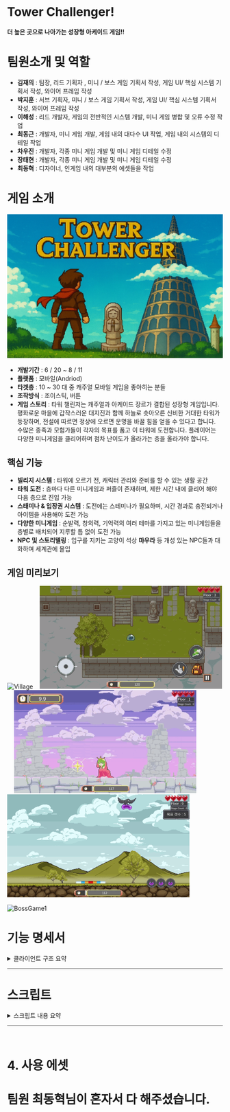 # Tower Challenger!
**더 높은 곳으로 나아가는 성장형 아케이드 게임!!**

# 팀원소개 및 역할
- **김재의** : 팀장, 리드 기획자 , 미니 / 보스 게임 기획서 작성, 게임 UI/ 핵심 시스템 기획서 작성, 와이어 프레임 작성
- **박지훈** : 서브 기획자, 미니 / 보스 게임 기획서 작성, 게임 UI/ 핵심 시스템 기획서 작성, 와이어 프레임 작성
- **이해성** : 리드 개발자, 게임의 전반적인 시스템 개발, 미니 게임 병합 및 오류 수정 작업
- **최동근** : 개발자, 미니 게임 개발, 게임 내의 대다수 UI 작업, 게임 내의 시스템의 디테일 작업
- **차우진** : 개발자, 각종 미니 게임 개발 및 미니 게임 디테일 수정
- **장태현** : 개발자, 각종 미니 게임 개발 및 미니 게임 디테일 수정
- **최동혁** : 디자이너, 인게임 내의 대부분의 에셋들을 작업


# 게임 소개
![게임 시작 화면](https://github.com/donggeunchoi/Tower-Challenger/blob/main/Assets/02%20Images/StartBackGround/ChatGPT_Image_2025_6_27_09_20_12.png)
- **개발기간** : 6 / 20 ~ 8 / 11
- **플랫폼** : 모바일(Andriod)
- **타겟층** : 10 ~ 30 대 중 캐주얼 모바일 게임을 좋아히는 분들
- **조작방식** : 조이스틱, 버튼
- **게임 스토리** :
타워 챌린저는 캐주얼과 아케이드 장르가 결합된 성장형 게임입니다.
평화로운 마을에 갑작스러운 대지진과 함께 하늘로 솟아오른 신비한 거대한 타워가 등장하며, 전설에 따르면 정상에 오르면 운명을 바꿀 힘을 얻을 수 있다고 합니다.
수많은 종족과 모험가들이 각자의 목표를 품고 이 타워에 도전합니다.
플레이어는 다양한 미니게임을 클리어하며 점차 난이도가 올라가는 층을 올라가야 합니다.
## 핵심 기능
- **빌리지 시스템** : 타워에 오르기 전, 캐릭터 관리와 준비를 할 수 있는 생활 공간
- **타워 도전** : 층마다 다른 미니게임과 퍼즐이 존재하며, 제한 시간 내에 클리어 해야 다음 층으로 진입 가능
- **스태미나 & 입장권 시스템** : 도전에는 스테미나가 필요하며, 시간 경과로 충전되거나 아이템을 사용해야 도전 가능
- **다양한 미니게임** : 순발력, 창의력, 기억력의 여러 테마를 가지고 있는 미니게임들을 층별로 배치되어 지루할 틈 없이 도전 가능
- **NPC 및 스토리텔링** : 입구를 지키는 고양이 석상 **먀우라** 등 개성 있는 NPC들과 대화하며 세계관에 몰입


## 게임 미리보기
![Village](https://github.com/donggeunchoi/Tower-Challenger/blob/main/Assets/06%20ReadMeImage/IMAGIF/%EB%B9%8C%EB%A6%AC%EC%A7%80.gif)&nbsp;&nbsp;&nbsp;
![Tower Map](https://github.com/donggeunchoi/Tower-Challenger/blob/main/Assets/06%20ReadMeImage/IMAGIF/%ED%94%8C%EB%A0%88%EC%9D%B4%EC%96%B4%20%EC%9D%B4%EB%8F%99.gif)&nbsp;&nbsp;&nbsp;
![MiniGame1](https://github.com/donggeunchoi/Tower-Challenger/blob/main/Assets/06%20ReadMeImage/IMAGIF/%EA%B3%B5%EC%A3%BC%EC%A7%80%ED%82%A4%EA%B8%B0.gif)
![MiniGame2](https://github.com/donggeunchoi/Tower-Challenger/blob/main/Assets/06%20ReadMeImage/IMAGIF/%EC%8A%AC%EB%9D%BC%EC%9E%84%20%ED%83%80%EC%9B%8C.gif)<br>


![BossGame1](https://github.com/donggeunchoi/Tower-Challenger/blob/main/Assets/06%20ReadMeImage/IMAGIF/%EC%A3%BC%EC%A0%95%EB%B1%85%EC%9D%B4%20%EC%95%84%EC%A0%80%EC%94%A8%20%EA%B2%8C%EC%9E%84.gif)<br>

# 기능 명세서

<details>
<summary>클라이언트 구조 요약</summary>

## 클라이언트 구조
<img width="1000" src="https://github.com/donggeunchoi/Tower-Challenger/blob/main/Assets/06%20ReadMeImage/Process.webp">

## JSON
![Untitled](https://github.com/donggeunchoi/Tower-Challenger/blob/main/Assets/06%20ReadMeImage/JsonData.webp)

## 상호작용
<img width="1000" src="https://github.com/donggeunchoi/Tower-Challenger/blob/main/Assets/06%20ReadMeImage/Interaction.webp">

## 플레이어
![Untitled (1)](https://github.com/donggeunchoi/Tower-Challenger/blob/main/Assets/06%20ReadMeImage/Player.webp)

## 스테이지
![Untitled (2)](https://github.com/donggeunchoi/Tower-Challenger/blob/main/Assets/06%20ReadMeImage/Stage.webp)

## 빌리지
![Untitled (2)](https://github.com/donggeunchoi/Tower-Challenger/blob/main/Assets/06%20ReadMeImage/Village.webp)
</details>


---


# 스크립트

<details>
<summary>스크립트 내용 요약</summary>


## **매니저**

| 스크립트 | 내용 | 당담자 |
| -- | -- | -- |
| [GameManager](https://github.com/donggeunchoi/Tower-Challenger/blob/main/Assets/03%20Scripts/GameManager.cs) | 타 매니저 및 정보 관리 | 이해성 |
| [UIManager](https://github.com/donggeunchoi/Tower-Challenger/blob/main/Assets/03%20Scripts/UIManager.cs) | UI 인스턴스 | 이해성 |
| [PlayerManager](https://github.com/donggeunchoi/Tower-Challenger/blob/main/Assets/03%20Scripts/PlayerManager.cs) | 플레이어 위치 저장 및 참초 할당 | 이해성, 차우진 |
| [SoundManager](https://github.com/donggeunchoi/Tower-Challenger/blob/main/Assets/03%20Scripts/Sound/SoundManager.cs) | 배경 음악 및 효과음 | 이해성, 장태현 |
| [TowerManager](https://github.com/donggeunchoi/Tower-Challenger/blob/main/Assets/03%20Scripts/TowerManager.cs) | 인게임 내 씬전환 관리 | 이해성 |
| [StageManager](https://github.com/donggeunchoi/Tower-Challenger/blob/main/Assets/03%20Scripts/Stage/StageManager.cs)| 게임 상태 관리 및 스테이지 정보 관리 | 이해성 |
| [MiniGameManager](https://github.com/donggeunchoi/Tower-Challenger/blob/main/Assets/03%20Scripts/Stage/MiniGameManager.cs) | 미니게임 데이터 관리 | 이해성 |
| [Stamina](https://github.com/donggeunchoi/Tower-Challenger/blob/main/Assets/03%20Scripts/Player/Stamina.cs) | 스테미나 관리 | 이해성 |
| [Account](https://github.com/donggeunchoi/Tower-Challenger/blob/main/Assets/03%20Scripts/Player/Account.cs) | 재화 관리 | 이해성 |
| [Character](https://github.com/donggeunchoi/Tower-Challenger/blob/main/Assets/03%20Scripts/Player/Character.cs) | 캐릭터 데이터 관리 | 이해성 |
| [PoolManager](https://github.com/donggeunchoi/Tower-Challenger/blob/main/Assets/03%20Scripts/PoolManager.cs) | 오브젝트 풀링 시스템을 관리하는 핵심 매니저 | 장태현 |

---
<br>

## **빌리지**
<img src="https://github.com/donggeunchoi/Tower-Challenger/blob/main/Assets/06%20ReadMeImage/IMAGIF/%EB%B9%8C%EB%A6%AC%EC%A7%80.gif" width="400" height="400">
<details>
<summary>열기</summary>
  
| 스크립트 이름 | 내용 | 당담자 |
| --- | --- | --- |
| [Guild](https://github.com/donggeunchoi/Tower-Challenger/blob/main/Assets/03%20Scripts/Village/Guild.cs) | 길드 관리 | 최동근
| [Inventory](https://github.com/donggeunchoi/Tower-Challenger/blob/main/Assets/03%20Scripts/Village/Inventory.cs) | 인벤토리 관리 | 최동근
| [InventorySlot](https://github.com/donggeunchoi/Tower-Challenger/blob/main/Assets/03%20Scripts/Village/InventorySlot.cs) | 인벤토리 슬롯관리 | 최동근
| [VillageManager](https://github.com/donggeunchoi/Tower-Challenger/blob/main/Assets/03%20Scripts/Village/VillageManager.cs) | 빌리지 전반적인 관리 | 최동근
| [Store](https://github.com/donggeunchoi/Tower-Challenger/blob/main/Assets/03%20Scripts/Village/Store.cs) | 상점 관리 | 최동근
| [PauseManager](https://github.com/donggeunchoi/Tower-Challenger/blob/main/Assets/03%20Scripts/Village/PauseManager.cs) | 설정 관리 | 최동근
| [MailBox](https://github.com/donggeunchoi/Tower-Challenger/blob/main/Assets/03%20Scripts/Village/MailBox.cs) | 우편함 관리 | 최동근
| [itemManager](https://github.com/donggeunchoi/Tower-Challenger/blob/main/Assets/03%20Scripts/Village/ItemManager.cs) | 아이템데이터 관리 | 최동근
| [NPCBase](https://github.com/donggeunchoi/Tower-Challenger/blob/main/Assets/03%20Scripts/Village/NPC/NPCBase.cs) | NPC 기본 관리 | 최동근

</details>


## **타워**

<details>
<summary>열기</summary>

| 스크립트 | 내용 | 당담자 |
| -- | -- | -- |
[Arrow](https://github.com/donggeunchoi/Tower-Challenger/blob/main/Assets/03%20Scripts/Stage/Arrow.cs) | 상자 기믹 (투사체) | 이해성 |
[RewardManager](https://github.com/donggeunchoi/Tower-Challenger/blob/main/Assets/03%20Scripts/RewardTableData/RewardManager.cs) | 보상 관리 | 최동근
[RewardTavleData](https://github.com/donggeunchoi/Tower-Challenger/blob/main/Assets/03%20Scripts/RewardTableData/RewardTableData.cs) | 보상 CSV 파일 관련 변수 선언 | 최동근
| [StageLP](https://github.com/donggeunchoi/Tower-Challenger/blob/main/Assets/03%20Scripts/Stage/StageLP.cs) | 라이프포인트 관리 | 이해성 |
| [StageTimer](https://github.com/donggeunchoi/Tower-Challenger/blob/main/Assets/03%20Scripts/Stage/StageTimer.cs) | 타이머 관리 | 이해성 |
| [Trap](https://github.com/donggeunchoi/Tower-Challenger/blob/main/Assets/03%20Scripts/Stage/Trap.cs) | 트랩 | 이해성 |
| [Map](https://github.com/donggeunchoi/Tower-Challenger/blob/main/Assets/03%20Scripts/Stage/Map.cs) | 맵 상태 관리 | 이해성, 차우진 |
| [MapObstacle](https://github.com/donggeunchoi/Tower-Challenger/blob/main/Assets/03%20Scripts/Stage/MapObstacle.cs) | 맵 장애물 관리 | 이해성 |
| [DiffcultyObstacles](https://github.com/donggeunchoi/Tower-Challenger/blob/main/Assets/03%20Scripts/Stage/DiffcultyObstacles.cs) | 난이도 별 장애물 관리 | 이해성 |


---

### 튜토리얼

<details>
<summary>열기</summary>

| 스크립트 이름 | 내용 | 당담자 |
| --- | --- | --- |
| [BoxTutorial](https://github.com/donggeunchoi/Tower-Challenger/blob/main/Assets/03%20Scripts/Tutorial/BoxTutorial.cs) | 상자 튜토리얼 관리 | 최동근
| [DashTutorial](https://github.com/donggeunchoi/Tower-Challenger/blob/main/Assets/03%20Scripts/Tutorial/DashTutorial.cs) | 대쉬 튜토리얼 관리 | 최동근
| [HintUI](https://github.com/donggeunchoi/Tower-Challenger/blob/main/Assets/03%20Scripts/Tutorial/HintUI.cs) | 설명 UI 표출관리 | 최동근
| [InventortTutorial](https://github.com/donggeunchoi/Tower-Challenger/blob/main/Assets/03%20Scripts/Tutorial/InventoryTutorial.cs) | 인벤토리 튜토리얼 관리 | 최동근
| [MoveTutorial](https://github.com/donggeunchoi/Tower-Challenger/blob/main/Assets/03%20Scripts/Tutorial/MoveTutorial.cs) | 움직임 튜토리얼 관리 | 최동근
| [PortalTutorial](https://github.com/donggeunchoi/Tower-Challenger/blob/main/Assets/03%20Scripts/Tutorial/PortalTutorial.cs) | 포탈 튜토리얼 관리 | 최동근
| [TutorialBase](https://github.com/donggeunchoi/Tower-Challenger/blob/main/Assets/03%20Scripts/Tutorial/TutorialBase.cs) | 튜토리얼 기본 정보 관리 | 최동근
| [TutorialManager](https://github.com/donggeunchoi/Tower-Challenger/blob/main/Assets/03%20Scripts/Tutorial/TutorialManager.cs) | 전반적인 튜토리얼 진행 관리 | 최동근
| [TutorialPortalOpen](https://github.com/donggeunchoi/Tower-Challenger/blob/main/Assets/03%20Scripts/Tutorial/TutorialPortalOpen.cs) | 포탈 열림 기능 관리 | 최동근

</details>

---

### 스토리

<details>
<summary>열기</summary>

| 스크립트 이름 | 내용 | 당담자 |
| --- | --- | --- |
| [StoryManager](https://github.com/donggeunchoi/Tower-Challenger/blob/main/Assets/03%20Scripts/CWJ_Story/StoryManager.cs) | 스토리 매니저 | 차우진 |
| [StoryUi](https://github.com/donggeunchoi/Tower-Challenger/blob/main/Assets/03%20Scripts/CWJ_Story/StoryUi.cs) | UI | 차우진 |
| [Story](https://github.com/donggeunchoi/Tower-Challenger/blob/main/Assets/03%20Scripts/CWJ_Story/Story.cs) | 6층 스토리 오브젝트 관리 | 차우진 |
| [Story_14Floor](https://github.com/donggeunchoi/Tower-Challenger/blob/main/Assets/03%20Scripts/CWJ_Story/Story_14Floor.cs) | 14층 스토리 오브젝트 관리 | 차우진 |
| [StoryTalk](https://github.com/donggeunchoi/Tower-Challenger/blob/main/Assets/03%20Scripts/CWJ_Story/StoryTalk.cs) | 스토리 대화 진행 | 차우진 |
| [StoryData](https://github.com/donggeunchoi/Tower-Challenger/blob/main/Assets/03%20Scripts/CWJ_Story/StoryData.cs) | 스토리 대화 데이터 | 차우진 |

</details>

---

</details>



## **미니게임**

<details>
<summary>열기</summary>

## 미니게임 슬라임 점프

<img src="https://github.com/donggeunchoi/Tower-Challenger/blob/main/Assets/06%20ReadMeImage/IMAGIF/%EC%8A%AC%EB%9D%BC%EC%9E%84%20%EC%A0%90%ED%94%84.png" width="400" height="400"/>

<details>
<summary>열기</summary>
  
| 스크립트 이름 | 내용 | 당담자 |
| --- | --- | --- |
| [BackGroundPool](https://github.com/donggeunchoi/Tower-Challenger/blob/main/Assets/03%20Scripts/MiniGames/CatTowerJump/BackGroundPool.cs) | 배경 오브젝트 풀기능 | 최동근
| [BackGroundSpawner](https://github.com/donggeunchoi/Tower-Challenger/blob/main/Assets/03%20Scripts/MiniGames/CatTowerJump/BackGroundSpawner.cs) | 배경 스폰 | 최동근
| [CatController](https://github.com/donggeunchoi/Tower-Challenger/blob/main/Assets/03%20Scripts/MiniGames/CatTowerJump/CatController.cs) | 슬라임 점프기능 | 최동근
| [DeadZone](https://github.com/donggeunchoi/Tower-Challenger/blob/main/Assets/03%20Scripts/MiniGames/CatTowerJump/DeadZone.cs) | 슬라임 떨어질때 상태관련 | 최동근
| [FollowCamera](https://github.com/donggeunchoi/Tower-Challenger/blob/main/Assets/03%20Scripts/MiniGames/CatTowerJump/FollowCamera.cs) | 슬라임을 따라가는 카메라 기능 | 최동근
| [ObstacleBase](https://github.com/donggeunchoi/Tower-Challenger/blob/main/Assets/03%20Scripts/MiniGames/CatTowerJump/Obstacle/ObstacleBase.cs) | 장애물기본 데이터 | 최동근
| [DamageTile](https://github.com/donggeunchoi/Tower-Challenger/blob/main/Assets/03%20Scripts/MiniGames/CatTowerJump/Obstacle/DamageTile.cs) | 벽장애물 | 최동근
| [HorizontalMoverObstacle](https://github.com/donggeunchoi/Tower-Challenger/blob/main/Assets/03%20Scripts/MiniGames/CatTowerJump/Obstacle/HorizontalMoverObstacle.cs) | 수평 움직임 장애물 | 최동근
| [ObstaclePoolManager](https://github.com/donggeunchoi/Tower-Challenger/blob/main/Assets/03%20Scripts/MiniGames/CatTowerJump/Obstacle/ObstaclePoolManager.cs) | 장애물 오브젝트 풀 기능 | 최동근
| [ObvstacleSpawner](https://github.com/donggeunchoi/Tower-Challenger/blob/main/Assets/03%20Scripts/MiniGames/CatTowerJump/Obstacle/ObstacleSpawner.cs) | 장애물 스폰 | 최동근
| [SpinnerObstacle](https://github.com/donggeunchoi/Tower-Challenger/blob/main/Assets/03%20Scripts/MiniGames/CatTowerJump/Obstacle/SpinnerObstacle.cs) | 회전 장애물 | 최동근
| [ReMoveWall](https://github.com/donggeunchoi/Tower-Challenger/blob/main/Assets/03%20Scripts/MiniGames/CatTowerJump/RemoveWall.cs) | 벽 비활성 기능 | 최동근
| [RsetTable](https://github.com/donggeunchoi/Tower-Challenger/blob/main/Assets/03%20Scripts/MiniGames/CatTowerJump/ResetTable.cs) | 초기값관련 기능 | 최동근
| [SlimeJumpManager](https://github.com/donggeunchoi/Tower-Challenger/blob/main/Assets/03%20Scripts/MiniGames/CatTowerJump/SlimeJumpManager.cs) | 전반적인 게임 관여 | 최동근
| [WallPool](https://github.com/donggeunchoi/Tower-Challenger/blob/main/Assets/03%20Scripts/MiniGames/CatTowerJump/WallPool.cs) | 벽 오브젝트 풀 기능 | 최동근
| [WallSpawner](https://github.com/donggeunchoi/Tower-Challenger/blob/main/Assets/03%20Scripts/MiniGames/CatTowerJump/WallSpawner.cs) | 벽 스폰기능 | 최동근

</details>

---

## 미니게임 슬라임런

<img src="https://github.com/donggeunchoi/Tower-Challenger/blob/main/Assets/06%20ReadMeImage/IMAGIF/%EC%8A%AC%EB%9D%BC%EC%9E%84%EB%9F%B0.png" width="400" height="400">

<details>
<summary>열기</summary>
  
| 스크립트 이름 | 내용 | 당담자 |
| --- | --- | --- |
| [BackGround](https://github.com/donggeunchoi/Tower-Challenger/blob/main/Assets/03%20Scripts/MiniGames/DinoRun_Donggeun/BackGround.cs) | 배경 | 최동근
| [BackGroundLooper](https://github.com/donggeunchoi/Tower-Challenger/blob/main/Assets/03%20Scripts/MiniGames/DinoRun_Donggeun/BackGroundLooper.cs) | 배경루퍼기능 | 최동근
| [DinoMiniGame](https://github.com/donggeunchoi/Tower-Challenger/blob/main/Assets/03%20Scripts/MiniGames/DinoRun_Donggeun/DinoMiniGame.cs) | 전반적인 미니게임 관리 | 최동근
| [GroundTile](https://github.com/donggeunchoi/Tower-Challenger/blob/main/Assets/03%20Scripts/MiniGames/DinoRun_Donggeun/GroundTile.cs) | 땅타일생성 및 파괴 | 최동근
| [GroundTileSpawner](https://github.com/donggeunchoi/Tower-Challenger/blob/main/Assets/03%20Scripts/MiniGames/DinoRun_Donggeun/GroundTileSpawner.cs) | 땅 스폰기능 | 최동근
| [Obstacle](https://github.com/donggeunchoi/Tower-Challenger/blob/main/Assets/03%20Scripts/MiniGames/DinoRun_Donggeun/Obstacle.cs) | 장애물 | 최동근
| [PivotObject](https://github.com/donggeunchoi/Tower-Challenger/blob/main/Assets/03%20Scripts/MiniGames/DinoRun_Donggeun/PivotObject.cs) | 장애물 회전 | 최동근
| [Player](https://github.com/donggeunchoi/Tower-Challenger/blob/main/Assets/03%20Scripts/MiniGames/DinoRun_Donggeun/Player.cs) | 플레이어(슬라임 점프, 슬라이딩) | 최동근

</details>

## 미니게임 스피드 퀴즈

<img src="https://github.com/donggeunchoi/Tower-Challenger/blob/main/Assets/06%20ReadMeImage/IMAGIF/%EC%8A%A4%ED%94%BC%EB%93%9C%20%ED%80%B4%EC%A6%88.png" width="400" height="400">

<details>
<summary>열기</summary>  

| 스크립트 이름 | 내용 | 당담자 |
| --- | --- | --- |
| [QuizBase](https://github.com/donggeunchoi/Tower-Challenger/blob/main/Assets/03%20Scripts/MiniGames/SpeedQuizGame/QuizBase.cs) | CSV 파일 파싱 | 최동근
| [SpeedQuizData](https://github.com/donggeunchoi/Tower-Challenger/blob/main/Assets/03%20Scripts/MiniGames/SpeedQuizGame/SpeedQuizData.cs) | CSV 파일 파싱관련 변수선언 |최동근
| [nonSenseGame](https://github.com/donggeunchoi/Tower-Challenger/blob/main/Assets/03%20Scripts/MiniGames/SpeedQuizGame/nonSenseGame.cs) | 전반적인 스피드퀴즈 게임 관리 | 최동근

</details>

---

## 미니게임 슬라임 타워

<img src="https://github.com/donggeunchoi/Tower-Challenger/blob/main/Assets/06%20ReadMeImage/IMAGIF/%EC%8A%AC%EB%9D%BC%EC%9E%84%20%ED%83%80%EC%9B%8C.gif" width="400" height="400">

<details>
<summary>열기</summary>
  
| 스크립트 이름 | 내용 | 당담자 |
| --- | --- | --- |
| [Bird](https://github.com/donggeunchoi/Tower-Challenger/blob/main/Assets/03%20Scripts/MiniGames/SlimeTower/Bird.cs) | 좌우 움직이는 새기능 | 최동근
| [Slime](https://github.com/donggeunchoi/Tower-Challenger/blob/main/Assets/03%20Scripts/MiniGames/SlimeTower/Slime.cs) | 떨어지는 슬라임 | 최동근
| [SlimeTower](https://github.com/donggeunchoi/Tower-Challenger/blob/main/Assets/03%20Scripts/MiniGames/SlimeTower/SlimeTower.cs) | 게임 전반을 관리하는 기능 | 최동근
| [CoolDownUI](https://github.com/donggeunchoi/Tower-Challenger/blob/main/Assets/03%20Scripts/MiniGames/SlimeTower/CoolDownUI.cs) | 쿨타임 기능 | 이해성
| [BarSize](https://github.com/donggeunchoi/Tower-Challenger/blob/main/Assets/03%20Scripts/MiniGames/SlimeTower/BarSize.cs) | 바닥 바 기능 | 이해성
  
</details>

---

## 미니게임 순발력 테스트

<img src="https://github.com/donggeunchoi/Tower-Challenger/blob/main/Assets/06%20ReadMeImage/IMAGIF/%EC%88%9C%EB%B0%9C%EB%A0%A5%20%ED%85%8C%EC%8A%A4%ED%8A%B8.png" width="400" height="400">

<details>
<summary>열기</summary>
  
| 스크립트 이름 | 내용 | 당담자 |
| --- | --- | --- |
| [MiniGameSpeedTest](https://github.com/donggeunchoi/Tower-Challenger/blob/main/Assets/03%20Scripts/MiniGames/MiniGameSpeedTest/MiniGameSpeedTest.cs) | 미니게임 순발력테스트 | 이해성 |
  
</details>

---

## 미니게임 똥피하기

<img src="https://github.com/donggeunchoi/Tower-Challenger/blob/main/Assets/06%20ReadMeImage/IMAGIF/%EB%98%A5%ED%94%BC%ED%95%98%EA%B8%B0.png" width="400" height="400">

<details>
<summary>열기</summary>
  
| 스크립트 이름 | 내용 | 당담자 |
| --- | --- | --- |
| [FallingBlockPlayer](https://github.com/donggeunchoi/Tower-Challenger/blob/main/Assets/03%20Scripts/MiniGames/FallingBlock/FallingBlockPlayer.cs) | 미니게임 똥피하기 | 이해성 |
  
</details>

## 미니게임 알게임

<img src="https://github.com/donggeunchoi/Tower-Challenger/blob/main/Assets/06%20ReadMeImage/IMAGIF/%EC%95%8C%EA%B2%8C%EC%9E%84.png" width="400" height="400">

<details>
<summary>열기</summary>
  
| 스크립트 이름 | 내용 | 당담자 |
| --- | --- | --- |
| [EggClickHandler](https://github.com/donggeunchoi/Tower-Challenger/blob/main/Assets/03%20Scripts/MiniGames/EggGame/EggClickHandler.cs) | 알 클릭 이벤트 처리 | 장태현 |
| [EggGameManager](https://github.com/donggeunchoi/Tower-Challenger/blob/main/Assets/03%20Scripts/MiniGames/EggGame/EggGameManager.cs) | 알게임의 나머지 모든 기능 관리 | 장태현 |
  
</details>

---

## 미니게임 어려운 게임

<img src="https://github.com/donggeunchoi/Tower-Challenger/blob/main/Assets/06%20ReadMeImage/IMAGIF/%EC%96%B4%EB%A0%A4%EC%9A%B4%EA%B2%8C%EC%9E%84.png" width="400" height="400">

<details>
<summary>열기</summary>
  
| 스크립트 이름 | 내용 | 당담자 |
| --- | --- | --- |
| [ReflectOnWall](https://github.com/donggeunchoi/Tower-Challenger/blob/main/Assets/03%20Scripts/MiniGames/HardGame/ReflectOnWall.cs) | 고양이의 방향 전환 처리 X축 좌우반전 | 장태현 |
| [ReflectOnWall2](https://github.com/donggeunchoi/Tower-Challenger/blob/main/Assets/03%20Scripts/MiniGames/HardGame/ReflectOnWall2.cs) | 고양이의 방향 전환 처리 위보고 시작하는 애 Y축 상하반전 | 장태현 |
| [ReflectOnWall3](https://github.com/donggeunchoi/Tower-Challenger/blob/main/Assets/03%20Scripts/MiniGames/HardGame/ReflectOnWall3.cs) | 고양이의 방향 전환 처리 아래보고 시작하는 애 Y축 상하반전 | 장태현 |
| [HardGamePlayer](https://github.com/donggeunchoi/Tower-Challenger/blob/main/Assets/03%20Scripts/MiniGames/HardGame/HardGamePlayer.cs) | 장애물 피격 시 해당 맵의 스폰 포인트로 플레이어 이동 | 장태현 |
| [HardGameGoalTrigger](https://github.com/donggeunchoi/Tower-Challenger/blob/main/Assets/03%20Scripts/MiniGames/HardGame/HardGameGoalTrigger.cs) | 장애물이 없을 경우 다음 층으로 이동 | 장태현 |
| [HardGameGameManager](https://github.com/donggeunchoi/Tower-Challenger/blob/main/Assets/03%20Scripts/MiniGames/HardGame/HardGameGameManager.cs) | 위 기능들을 제외한 모든 어려운 게임 기능 관리 | 장태현 |
  
</details>

---

## 미니게임 탄막 피하기 게임

<img src="https://github.com/donggeunchoi/Tower-Challenger/blob/main/Assets/06%20ReadMeImage/IMAGIF/%ED%83%84%EB%A7%89%20%ED%94%BC%ED%95%98%EA%B8%B0%20%EA%B2%8C%EC%9E%84.png" width="400" height="400">

<details>
<summary>열기</summary>
  
| 스크립트 이름 | 내용 | 당담자 |
| --- | --- | --- |
| [Ball](https://github.com/donggeunchoi/Tower-Challenger/blob/main/Assets/03%20Scripts/MiniGames/ProGame/Ball.cs) | PoolManager에서 반환된 발사체 속도 설정 | 장태현 |
| [ProGamePlayer](https://github.com/donggeunchoi/Tower-Challenger/blob/main/Assets/03%20Scripts/MiniGames/ProGame/ProGamePlayer.cs) | 발사체 피격 시 무적 시간 부여 및 LP 감소 이벤트 발생 | 장태현 |
| [ProGameManager](https://github.com/donggeunchoi/Tower-Challenger/blob/main/Assets/03%20Scripts/MiniGames/ProGame/ProGameManager.cs) | 위 기능들을 제외한 모든 죽림고수 시스템 관리 | 장태현 |
  
</details>

---

## 미니게임 야바위 게임

<img src="https://github.com/donggeunchoi/Tower-Challenger/blob/main/Assets/06%20ReadMeImage/IMAGIF/%EC%95%BC%EB%B0%94%EC%9C%84%20%EA%B2%8C%EC%9E%84.png" width="400" height="400">

<details>
<summary>열기</summary>
  
| 스크립트 이름 | 내용 | 당담자 |
| --- | --- | --- |
| [SellGameManager](https://github.com/donggeunchoi/Tower-Challenger/blob/main/Assets/03%20Scripts/MiniGames/SellGame/SellGameManager.cs) | 야바위 게임의 모든 기능 담당 | 장태현 |

</details>

---

## 미니게임 주정뱅이 게임

<img src="https://github.com/donggeunchoi/Tower-Challenger/blob/main/Assets/06%20ReadMeImage/IMAGIF/%EC%A3%BC%EC%A0%95%EB%B1%85%EC%9D%B4%20%EC%95%84%EC%A0%80%EC%94%A8%20%EA%B2%8C%EC%9E%84.gif" width="400" height="400">

<details>
<summary>열기</summary>
  
| 스크립트 이름 | 내용 | 당담자 |
| -- | -- | -- |
| [WalkTheStorkGameManager](https://github.com/donggeunchoi/Tower-Challenger/blob/main/Assets/03%20Scripts/MiniGames/WalkTheStork/WalkTheStorkGameManager.cs) | 주정뱅이 게임의 모든 기능 담당 | 장태현 |

</details>

---

## 미니게임 공주 지키기

<img src="https://github.com/donggeunchoi/Tower-Challenger/blob/main/Assets/06%20ReadMeImage/IMAGIF/%EA%B3%B5%EC%A3%BC%EC%A7%80%ED%82%A4%EA%B8%B0.gif" width="400" height="400">

<details>
<summary>열기</summary>
  
| 스크립트 이름 | 내용 | 당담자 |
| -- | -- | -- |
| [PrincessManager](https://github.com/donggeunchoi/Tower-Challenger/blob/main/Assets/03%20Scripts/CWJ_Princess/PrincessManager.cs) | 공주지키기 매니저 | 차우진 |
| [BatAttack](https://github.com/donggeunchoi/Tower-Challenger/blob/main/Assets/03%20Scripts/CWJ_Princess/BatAttack.cs) | 박쥐 공격 | 차우진 |
| [FireAttack](https://github.com/donggeunchoi/Tower-Challenger/blob/main/Assets/03%20Scripts/CWJ_Princess/FireAttack.cs) | 불덩이 공격 | 차우진 |
| [EnemyPos](https://github.com/donggeunchoi/Tower-Challenger/blob/main/Assets/03%20Scripts/CWJ_Princess/EnemyPos.cs) | 박쥐 및 불덩이 위치 생성 | 차우진 |
| [GameOver](https://github.com/donggeunchoi/Tower-Challenger/blob/main/Assets/03%20Scripts/CWJ_Princess/GameOver.cs) | 게임 오버 및 클리어 | 차우진 |
| [ShieldMove](https://github.com/donggeunchoi/Tower-Challenger/blob/main/Assets/03%20Scripts/CWJ_Princess/ShieldMove.cs) | 박쥐랑 불덩이 막는 플레이어 | 차우진 |

</details>

---

## 미니게임 그림자 맞추기

<img src="https://github.com/donggeunchoi/Tower-Challenger/blob/main/Assets/06%20ReadMeImage/IMAGIF/%EA%B7%B8%EB%A6%BC%EC%9E%90%20%ED%80%B4%EC%A6%88.png" width="400" height="400">

<details>
<summary>열기</summary>
  
| 스크립트 이름 | 내용 | 당담자 |
| -- | -- | -- |
| [ShadowManager](https://github.com/donggeunchoi/Tower-Challenger/blob/main/Assets/03%20Scripts/CWJ_Shadow/ShadowManager.cs) | 그림자맞추기 매니저 | 차우진 |
| [Shadow](https://github.com/donggeunchoi/Tower-Challenger/blob/main/Assets/03%20Scripts/CWJ_Shadow/Shadow.cs) | 문제 생성 | 차우진 |
| [ShadowUI](https://github.com/donggeunchoi/Tower-Challenger/blob/main/Assets/03%20Scripts/CWJ_Shadow/ShadowUI.cs) | UI | 차우진 |
| [ShadowData](https://github.com/donggeunchoi/Tower-Challenger/blob/main/Assets/03%20Scripts/CWJ_Shadow/ShadowData.cs) | 그림자 및 이미지 데이터 | 차우진 |

</details>

---

## 미니게임 Up&Down

<img src="https://github.com/donggeunchoi/Tower-Challenger/blob/main/Assets/06%20ReadMeImage/IMAGIF/%EC%97%85%EC%95%A4%EB%8B%A4%EC%9A%B4.png" width="400" height="400">

<details>
<summary>열기</summary>
  
| 스크립트 이름 | 내용 | 당담자 |
| -- | -- | -- |
| [UpAndDownManager](https://github.com/donggeunchoi/Tower-Challenger/blob/main/Assets/03%20Scripts/CWJ_UpAndDown/UpAndDownManager.cs) | 업다운숫자맞추기 매니저 | 차우진 |
| [UpAndDown](https://github.com/donggeunchoi/Tower-Challenger/blob/main/Assets/03%20Scripts/CWJ_UpAndDown/UpAndDown.cs) | 숫자 생성 및 업다운 확인 | 차우진 |
| [UpAndDownUI](https://github.com/donggeunchoi/Tower-Challenger/blob/main/Assets/03%20Scripts/CWJ_UpAndDown/UpAndDownUI.cs) | UI | 차우진 |


</details>

---

</details>

## **플레이어**

<img src="https://github.com/donggeunchoi/Tower-Challenger/blob/main/Assets/06%20ReadMeImage/IMAGIF/%ED%94%8C%EB%A0%88%EC%9D%B4%EC%96%B4%20%EC%9D%B4%EB%8F%99.gif" width="400" height="400">

| 스크립트 | 내용 | 당담자 |
| -- | -- | -- |
| [PlayerInput](https://github.com/donggeunchoi/Tower-Challenger/blob/main/Assets/03%20Scripts/Player/PlayerInput.cs) | 플레이어 이동 | 이해성, 최동근 |
| [PlayerInteraction](https://github.com/donggeunchoi/Tower-Challenger/blob/main/Assets/03%20Scripts/Player/PlayerInteraction.cs) | 플레이어 상호작용 | 이해성 |
| [PlayerBuff](https://github.com/donggeunchoi/Tower-Challenger/blob/main/Assets/03%20Scripts/Player/PlayerBuff.cs) | 플레이어 디버프 상태 | 이해성 |
| [Interactable](https://github.com/donggeunchoi/Tower-Challenger/blob/main/Assets/03%20Scripts/Interaction%20Object/NPC/Interactable.cs) | 상호작용 인터페이스 | 이해성 |
| [InteractionBox](https://github.com/donggeunchoi/Tower-Challenger/blob/main/Assets/03%20Scripts/Interaction%20Object/NPC/InteractionBox.cs) | 상호작용 상자 | 이해성 |
| [InteractionPortal](https://github.com/donggeunchoi/Tower-Challenger/blob/main/Assets/03%20Scripts/Interaction%20Object/NPC/InteractionPortal.cs) | 상호작용 포탈 | 이해성 |
| [PlayerCamera](https://github.com/donggeunchoi/Tower-Challenger/blob/main/Assets/03%20Scripts/Player/PlayerCamera.cs) | 플레이어 카메라 관리 | 이해성 |
| [PlayerAnimation](https://github.com/donggeunchoi/Tower-Challenger/blob/main/Assets/03%20Scripts/Player/PlayerAnimation.cs) | 플레이어 움직임 애니메이션 제어 | 장태현 |


## **Json**

| 스크립트 | 내용 | 당담자 |
| -- | -- | -- |
| [SaveManager](https://github.com/donggeunchoi/Tower-Challenger/blob/main/Assets/03%20Scripts/SaveManager.cs) | 세이브매니저 | 이해성 |
| [Save](https://github.com/donggeunchoi/Tower-Challenger/blob/main/Assets/03%20Scripts/SaveData/Save.cs) | 저장 유틸 메서드 | 이해성 |
| [PlayerData](https://github.com/donggeunchoi/Tower-Challenger/blob/main/Assets/03%20Scripts/SaveData/PlayerData.cs) | 저장 데이터 관리 | 이해성 |
| [CSVLoader](https://github.com/donggeunchoi/Tower-Challenger/blob/main/Assets/03%20Scripts/SaveData/CVSLoader.cs) | CSV 데이터 테이블 불러오기 | 이해성 |
| [StageTable](https://github.com/donggeunchoi/Tower-Challenger/blob/main/Assets/03%20Scripts/Stage/StageTable.cs) | 스테이지 데이터 테이블 관리 | 이해성 |

</details>

---


<br>

# 4. 사용 에셋

# 팀원 최동혁님이 혼자서 다 해주셨습니다.
